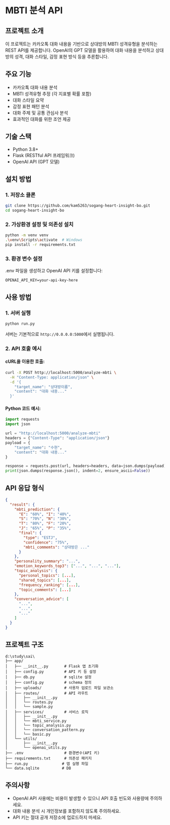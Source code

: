 # MBTI 분석 API

## 프로젝트 소개
이 프로젝트는 카카오톡 대화 내용을 기반으로 상대방의 MBTI 성격유형을 분석하는 REST API를 제공합니다. 
OpenAI의 GPT 모델을 활용하여 대화 내용을 분석하고 상대방의 성격, 대화 스타일, 감정 표현 방식 등을 추론합니다.

## 주요 기능
- 카카오톡 대화 내용 분석
- MBTI 성격유형 추정 (각 지표별 확률 포함)
- 대화 스타일 요약
- 감정 표현 패턴 분석
- 대화 주제 및 공통 관심사 분석
- 효과적인 대화를 위한 조언 제공

## 기술 스택
- Python 3.8+
- Flask (RESTful API 프레임워크)
- OpenAI API (GPT 모델)

## 설치 방법

### 1. 저장소 클론
```bash
git clone https://github.com/kam5263/sogang-heart-insight-bo.git
cd sogang-heart-insight-bo
```

### 2. 가상환경 설정 및 의존성 설치
```bash
python -m venv venv
.\venv\Scripts\activate  # Windows
pip install -r requirements.txt
```

### 3. 환경 변수 설정
.env 파일을 생성하고 OpenAI API 키를 설정합니다:
```
OPENAI_API_KEY=your-api-key-here
```

## 사용 방법

### 1. 서버 실행
```bash
python run.py
```
서버는 기본적으로 `http://0.0.0.0:5000`에서 실행됩니다.

### 2. API 호출 예시
#### cURL을 이용한 호출:
```bash
curl -X POST http://localhost:5000/analyze-mbti \
  -H "Content-Type: application/json" \
  -d '{
    "target_name": "상대방이름",
    "content": "대화 내용..."
  }'
```

#### Python 코드 예시:
```python
import requests
import json

url = "http://localhost:5000/analyze-mbti"
headers = {"Content-Type": "application/json"}
payload = {
    "target_name": "수현",
    "content": "대화 내용..."
}

response = requests.post(url, headers=headers, data=json.dumps(payload))
print(json.dumps(response.json(), indent=2, ensure_ascii=False))
```

## API 응답 형식
```json
{
  "result": {
    "mbti_prediction": {
      "E": "60%", "I": "40%",
      "S": "70%", "N": "30%",
      "T": "80%", "F": "20%",
      "J": "65%", "P": "35%",
      "final": {
        "type": "ESTJ",
        "confidence": "75%",
        "mbti_commemts": "상대방은 ..."
      }
    },
    "personality_summary": "...",
    "emotion_keywords_top3": ["...", "...", "..."],
    "topic_analysis": {
      "personal_topics": [...],
      "shared_topics": [...],
      "frequency_ranking": [...],
      "topic_comments": [...]
    },
    "conversation_advice": [
      "...",
      "...",
      "..."
    ]
  }
}
```

## 프로젝트 구조
```
d:\study\sai\
├── app/
│   ├── __init__.py       # Flask 앱 초기화
│   ├── config.py         # API 키 등 설정
│   ├── db.py             # sqlite 설정
│   ├── config.py         # schema 정의
│   ├── uploads/          # 사용자 업로드 파일 보관소
│   ├── routes/           # API 라우트
│   │   ├── __init__.py
│   │   └── routes.py
│   │   └── sample.py
│   ├── services/         # 서비스 로직
│   │   ├── __init__.py
│   │   └── mbti_service.py
│   │   └── topic_analysis.py
│   │   └── conversation_pattern.py
│   │   └── basic.py
│   └── utils/
│       ├── __init__.py
│       └── openai_utils.py
├── .env                  # 환경변수(API 키)
├── requirements.txt      # 의존성 패키지
├── run.py               # 앱 실행 파일
└── data.sqlite          # DB
```

## 주의사항
- OpenAI API 사용에는 비용이 발생할 수 있으니 API 호출 빈도와 사용량에 주의하세요.
- 대화 내용 분석 시 개인정보를 포함하지 않도록 주의하세요.
- API 키는 절대 공개 저장소에 업로드하지 마세요.